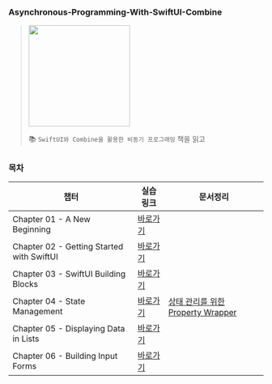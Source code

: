 ### Asynchronous-Programming-With-SwiftUI-Combine
> <img width=200 src="https://github.com/user-attachments/assets/95bef7a8-5d2f-4717-b57b-8d562d6e5725">
> 
> 📚 `SwiftUI와 Combine을 활용한 비동기 프로그래밍` 책을 읽고

##

### 목차
| 챕터 | 실습 링크 | 문서정리 |
|------|-----------|------|
| Chapter 01 - A New Beginning | [바로가기](https://github.com/Kyxxn/Async-Programming-With-SwiftUI-Combine/tree/main/Ch01%20-%20A%20New%20Beginning/Hello%20SwiftUI) | |
| Chapter 02 - Getting Started with SwiftUI | [바로가기](https://github.com/Kyxxn/Async-Programming-With-SwiftUI-Combine/tree/main/Ch02%20-%20Getting%20Started%20with%20SwiftUI) | |
| Chapter 03 - SwiftUI Building Blocks | [바로가기](https://github.com/Kyxxn/Async-Programming-With-SwiftUI-Combine/tree/main/Ch03%20-%20SwiftUI%20Building%20Blocks) | |
| Chapter 04 - State Management | [바로가기](https://github.com/Kyxxn/Async-Programming-With-SwiftUI-Combine/tree/main/Ch04%20-%20State%20Management) | [상태 관리를 위한 Property Wrapper](https://github.com/Kyxxn/Async-Programming-With-SwiftUI-Combine/blob/main/Ch04%20-%20State%20Management/StateObject%20%26%20ObservedObject%20%26%20EnvironmentObject.md) |
| Chapter 05 - Displaying Data in Lists | [바로가기](https://github.com/Kyxxn/Async-Programming-With-SwiftUI-Combine/tree/main/Ch05%20-%20Displaying%20Data%20in%20Lists) | |
| Chapter 06 - Building Input Forms | [바로가기](https://github.com/Kyxxn/Async-Programming-With-SwiftUI-Combine/tree/main/Ch06%20-%20Building%20Input%20Forms) | |
